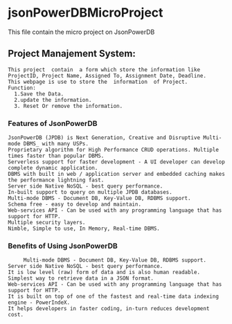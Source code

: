 # jsonPowerDBMicroProject

This file contain the micro project on JsonPowerDB 
## Project Manajement System:
    This project  contain  a form which store the information like ProjectID, Project Name, Assigned To, Assignment Date, Deadline.
    This webpage is use to store the  information  of Project.
    Function:
      1.Save the Data.
      2.update the information.
      3. Reset Or remove the information.    
### Features of JsonPowerDB
	JsonPowerDB (JPDB) is Next Generation, Creative and Disruptive Multi-mode DBMS_ with many USPs.
	Proprietary algorithm for High Performance CRUD operations. Multiple times faster than popular DBMS.
	Serverless support for faster development - A UI developer can develop complete dynamic application.
	DBMS with built in web / application server and embedded caching makes the performance lightning fast.
	Server side Native NoSQL - best query performance.
	In-built support to query on multiple JPDB databases.
	Multi-mode DBMS - Document DB, Key-Value DB, RDBMS support.
	Schema free - easy to develop and maintain.
	Web-services API - Can be used with any programming language that has support for HTTP.
	Multiple security layers.
	Nimble, Simple to use, In Memory, Real-time DBMS.

###  Benefits of Using JsonPowerDB
    	 Multi-mode DBMS - Document DB, Key-Value DB, RDBMS support.
	Server side Native NoSQL - best query performance.
	It is low level (raw) form of data and is also human readable.
	Simplest way to retrieve data in a JSON format.
	Web-services API - Can be used with any programming language that has support for HTTP.
	It is built on top of one of the fastest and real-time data indexing engine - PowerIndeX.
	It helps developers in faster coding, in-turn reduces development cost.
